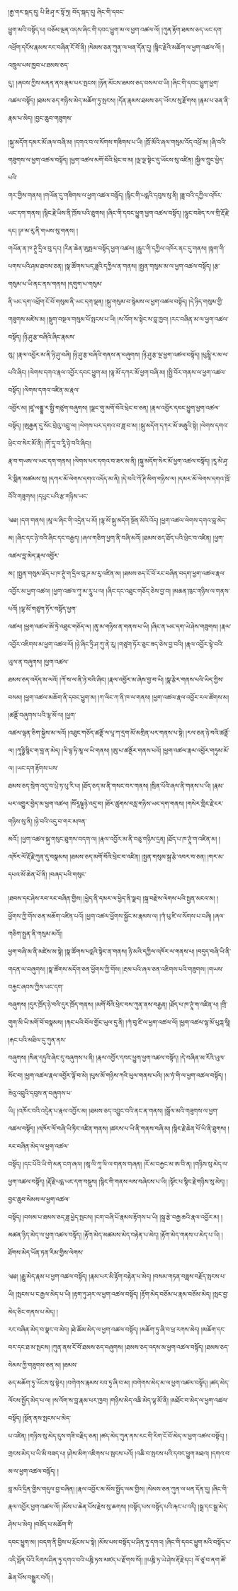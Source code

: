 ﻿  
།རྒྱ་གར་སྐད་དུ། པི་ཐི་ཤྭ་ར་སྟོ་ཏྲ། བོད་སྐད་དུ། ཞིང་གི་དབང་  
ཕྱུག་མའི་བསྟོད་པ། བཅོམ་ལྡན་འདས་ཞིང་གི་དབང་ཕྱུག་མ་ལ་ཕྱག་འཚལ་ལོ། །ཀུན་རྟོག་ཐམས་ཅད་ཡང་དག་འཕྲོག་དངོས་རྣམས་རང་བཞིན་ངོ་བོ་ནི། །སེམས་ཅན་ཀུན་ལ་ཕན་དོན་དུ། །སྙིང་རྗེའི་མཆོག་ལ་ཕྱག་འཚལ་ལོ། །འཁྲུལ་པས་ཁྱབ་པ་ཐམས་ཅད་  
དུ༑ །ཞབས་ཀྱིས་མནན་ནས་རྣམ་པར་སྤངས། །ཉོན་མོངས་ཐམས་ཅད་བསལ་བ་ཡི། །ཞིང་གི་དབང་ཕྱུག་ཕྱག་འཚལ་བསྟོད། །ཐམས་ཅད་གཉིས་མེད་མཆོག་ཏུ་སྤངས། །དོན་རྣམས་ཐམས་ཅད་ཡོངས་སུ་རྫོགས། །རྣམ་པ་ཅན་ནི་རྣམ་པ་མེད། །བྱང་ཆུབ་གཟུགས་  
  
།སྐུ་མདོག་དམར་མོ་ཞལ་བཞི་མ། །དགའ་བ་ལ་སོགས་གཟིགས་པ་ཡི། །ཁྲོ་མོའི་ཞལ་གསུམ་འོད་འཕྲོ་མ། །ཞི་བའི་གཟུགས་ལ་ཕྱག་འཚལ་བསྟོད། །ཕྱག་འཚལ་མགོ་བོའི་ཕྲེང་བ་མ། །ལྔ་ལྔ་སྟེང་དུ་ཡོངས་སུ་འཛིན། །སྐྱིལ་ཀྲུང་ཕྱེད་པའི་  
གར་གྱིས་གནས། །གཡོན་དུ་གཟིགས་ལ་ཕྱག་འཚལ་བསྟོད། །སྙིང་གི་པདྨའི་དབུས་སུ་ནི། །ཟླ་བའི་དཀྱིལ་འཁོར་ཡང་དག་གནས། །སྙིང་རྗེ་ཡིས་ནི་ཁྲོས་པའི་ཐུགས། །ཞིང་གི་དབང་ཕྱུག་ཕྱག་འཚལ་བསྟོད། །ལྷུང་བཟེད་རལ་གྲི་རྡོ་རྗེ་དང། །ཌ་མ་རུ་ནི་གཡས་སུ་གནས། །  
གཡོན་ན་ཁ་ཊཱཾ་དྲིལ་བུ་དང། །རིན་ཆེན་ཨུཏྤལ་བསྟོད་ཕྱག་འཚལ། །རླུང་གི་དཀྱིལ་འཁོར་ནང་དུ་གནས། །སྟག་གི་པགས་པའི་ཤམ་ཐབས་ཅན། །སྣ་ཚོགས་པད་ཟླའི་དཀྱིལ་ན་གནས། །སྤྱན་གསུམ་མ་ལ་ཕྱག་འཚལ་བསྟོད། །རྩ་གསུམ་པ་ཡི་ནང་ནས་གནས། །དགུག་པ་གསུམ་  
ནི་ཡང་དག་འཕྲོག་ངོ་བོ་གསུམ་ནི་ཡང་དག་ལྡན། །སྐུ་གསུམ་བ་སྙེམས་ལ་ཕྱག་འཚལ་བསྟོད། །དེ་ཉིད་གསུམ་གྱི་གཟུགས་མཛེས་མ། །སྡུག་བསྔལ་གསུམ་པོ་སྤངས་པ་ཡི། །ས་འོག་ས་སྟེང་ས་བླ་ཁྱབ། །རང་བཞིན་མ་ལ་ཕྱག་འཚལ་བསྟོད། །ཉི་ཤུ་རྩ་བཞིའི་ཞིང་རྣམས་  
སུ༑ །རྣལ་འབྱོར་མ་ནི་ཉི་ཤུ་བཞི། །ཉི་ཤུ་རྩ་བཞིའི་གནས་ན་བཞུགས། །ཉི་ཤུ་རྩ་ལྔ་ཕྱག་འཚལ་བསྟོད། །པུལླཱི་ར་མ་ལ་པའི་ཞིང། །ལེགས་དགའ་རྣལ་འབྱོར་དབང་ཕྱུག་མ། །ལྷ་མོ་དཀར་མོ་ཕྱག་བཞི་མ། །སྤྱི་བོར་གནས་ལ་ཕྱག་འཚལ་བསྟོད། །ལེགས་དགའ་འཛིན་མ་རྣལ་  
འབྱོར་མ། །ཛཱ་ལནྡྷ་ར་སྤྱི་གཙུག་བཞུགས། །ལྗང་གུ་མགོ་བོའི་ཕྲེང་བ་ཅན། །རྣལ་འབྱོར་དབང་ཕྱུག་ཕྱག་འཚལ་བསྟོད། །ཨུརྒྱན་དུ་སོང་བྲེའུ་འབྲུ་ལ། །ལེགས་པར་དགའ་བ་ཟླ་བ་མ། །སྐུ་མདོག་དཀར་མོ་ཨརྦུའི་སྟེ། །ལེགས་དགའ་ཕྲེང་བ་སེར་མོ་ནི། །གོ་དཱ་བ་རཱི་ཉེ་བའི་ཞིང།།  
རྣ་བ་གཡས་ལ་ཡང་དག་གནས། །ལེགས་པར་དགའ་བ་ཟར་མ་ནི། །སྐུ་མདོག་སེར་མོ་ཕྱག་འཚལ་བསྟོད། །རཱ་མེ་ཤྭ་རི་སྨིན་མཚམས་སུ། །དཀར་མོ་ལེགས་དགའ་འདོད་མ་ནི། །དེ་བའི་ཀོ་ཊི་མིག་གཉིས་ལ། །དམར་མོ་ལེགས་དགའ་ཁྲོ་བོའི་གཟུགས། །དཔུང་པའི་རྩ་གཉིས་ཡང་  
  
༄༅། །དག་གནས། །མཱ་ལ་ཞིང་གི་འདྲེན་པ་མོ། །ལྷ་མོ་སྐུ་མདོག་སྔོན་མོའི་འོད། །ཕྱག་འཚལ་ལེགས་དགའ་བླ་མེད་མ། །ཞིང་དང་ཉེ་བའི་ཞིང་དང་བརྒྱད། །ཞལ་གཅིག་ཕྱག་ནི་བཞི་མའོ། །ཐམས་ཅད་ཐོད་པའི་ཕྲེང་བ་འཛིན། །ཕྱག་འཚལ་བླ་མེད་རྣལ་འབྱོར་  
མ༑ །སྤྱན་གསུམ་ཐོད་པ་ཁ་ཊཱཾ་ག་དྲིལ་བུ་ཌ་མ་རུ་འཛིན་མ། །ཐམས་ཅད་ངོ་བོ་རང་བཞིན་བདག་ཕྱག་འཚལ་རྣལ་འབྱོར་མ་ཕྱག་འཚལ། །ཕྱག་འཚལ་ཀཱ་མ་རཱུ་པ་ལ། །ཞིང་དང་འཐུང་གཅོད་ཅེས་བྱ་བ། །མཆན་ཁུང་གཉིས་ལ་གནས་པའོ། །ལྷ་མོ་གཙུག་ཏོར་བསྟོད་ཕྱག་  
འཚལ། །ཕྱག་འཚལ་ཨོ་ཏྲེ་འཐུང་གཅོད་ལ། །ནུ་མ་གཉིས་ན་གནས་པ་ཡི། །ཞིང་ན་ཡང་དག་ཡེ་ཤེས་གཟུགས། །རྣལ་འབྱོར་འཇིགས་མ་ཕྱག་འཚལ་ལོ། །ཉེ་ཞིང་ཏྲི་ཤ་ཀུ་ནེ་རུ། །གཙུག་ཏོར་ཅུང་ཟད་ཅེས་བྱ་བའི། །རྣལ་འབྱོར་ལྟེ་བའི་ཡུལ་ན་བཞུགས། །ཕྱག་འཚལ་  
ཐམས་ཅད་འདོད་མ་ལའོ། །ཀོ་ས་ལ་ནི་ཉེ་བའི་ཞིང། །རྣལ་འབྱོར་མ་ཞེས་བྱ་བ་ཡི། །སྣ་རྩེར་གནས་པའི་ཡིད་ཀྱིས་བསམ། །ཕྱག་འཚལ་མཆོག་ནི་དབང་ཕྱུག་མ། །ཀ་ལིང་ཀ་ནི་ཁ་ལ་གནས། །ཕྱག་འཚལ་རྣལ་འབྱོར་རལ་ཚོགས་མ། །ཚནྡོ་བཞུགས་པའི་ལྷ་མོ་ལ། །ཕྱག་  
འཚལ་ལྷན་ཅིག་སྐྱེས་མ་ལའོ། །འཐུང་གཅོད་ཚནྡོ་ལ་པཱ་ཀ་དྲག་མོ་མགྲིན་པར་གནས་པ་སྟེ། །རལ་ཅན་ཉེ་བའི་ཚནྡོ་ལ། །ཀཱཉྩི་སྙིང་ག་བླ་ན་མེད། །ལི་དྷ་ཧི་མཱ་ལ་ཡི་གནས། །ཨུ་པ་ཚནྡོར་གནས་པའོ། །ཕྱག་འཚལ་རྣལ་འབྱོར་གཏུམ་མོ་ལ། །ཡང་དག་རྟོགས་པས་  
ཐམས་ཅད་སྲེག་འདུ་བ་པྲེ་ཏ་པུ་རི་པ། །ཐོད་ཅད་མ་ནི་གསང་བར་གནས། །སྲིན་པོའི་ཞལ་ནི་གནས་པ་ཡི། །རྣམ་པར་འགྱུར་བྱེད་མ་ཕྱག་འཚལ། །སཽརཱཥྚཱ་ཉེ་འདུ་བ། །ཐོར་ཚུགས་བརླ་གཉིས་ཡང་དག་གནས། །གསེར་གླིང་རྗེ་ངར་གཉིས་སུ་ནི། །ཉེ་བའི་འདུ་བ་གར་མཁན་  
མའོ༑ །ཕྱག་འཚལ་སྐུ་གསུང་ཐུགས་བདག་ལ། །རྣལ་འབྱོར་མ་ནི་བཅུ་གཉིས་དྲན། །ཐོད་པ་ཁ་ཊཱཾ་ག་འཛིན་མ། །འཁོར་ལོ་རྡོ་རྗེ་ཀུན་དུ་བསྣམས། །ཐམས་ཅད་མགོ་བོའི་ཕྲེང་བ་འཛིན། །སྤྱན་གསུམ་སྐྲ་རྩེ་འབར་བ་ཅན། །གར་མ་དཔའ་མོ་ཆེན་པོ་ནི། །བཞད་པའི་གསུང་  
  
།ཐབས་དང་ཤེས་རབ་རང་བཞིན་གྱིས། །ཕྱེད་ནི་དམར་ལ་ཕྱེད་ནི་ལྗང། །སྐྲ་བརྫེས་ལེགས་པའི་སྤྱན་མངའ་མ། །ཕྱོགས་ཀྱི་གོས་ཅན་མཆོག་འཛིན་པའོ། །ཕྱག་འཚལ་ཕྱོགས་སྐྱོང་མ་རྣམས་ལ། །ཀཾ་པུ་ཛི་ལ་སོགས་པ་བཞི། །ཞལ་གཅིག་སྤྱན་ནི་གསུམ་མའོ།།  
ཕྱག་བཞི་མ་ནི་མཛེས་མ་སྟེ། །སྣ་ཚོགས་པདྨའི་སྟེང་ན་གནས། ཉི་མའི་དཀྱིལ་འཁོར་ལ་གནས་པ། །བདུད་བཞི་ཡི་ནི་གདན་ལ་བཞུགས། །སྣ་ཚོགས་མདོག་ཅན་ཕྱོགས་ཀྱི་གོས། །རྔམ་པའི་ཞལ་ཅན་འཇིགས་པའི་གཟུགས། །གཡས་བརྐྱང་ཞབས་ཀྱིས་ཡང་དག་  
བཞུགས། །དུར་ཁྲོད་ཉེ་བའི་དུར་ཁྲོད་གནས། །མགོ་བོའི་ཕྲེང་བས་ཀུན་ནས་བརྒྱན། །ཐོད་པ་ཁ་ཊཱཾ་ག་འཛིན་པ། །གྲི་གུག་མི་ཡི་མགོ་བོ་བསྣམས། །རྐང་པའི་བོལ་གྱོང་ཡུལ་དུ་ནི། །ཀཾ་བུ་ཛི་ལ་ཕྱག་འཚལ་ལོ། །ཕྱག་འཚལ་ལྷ་མོ་པུཀྐ་སཱི། །རྐང་པའི་མཐིལ་དུ་ཀུན་ནས་  
བཞུགས། །སིན་དཧུའི་ཞེང་དུ་བཞུགས་པ་ནི། །རྣལ་འབྱོར་དབང་ཕྱུག་ཕྱག་འཚལ་བསྟོད། །དེ་བཞིན་མ་རོའི་ཡུལ་སོང་བ། །ཕྱག་འཚལ་རྣལ་འབྱོར་ལྟོ་བ་མེ། །པུས་མོ་གཉིས་ཀའི་ཡུལ་གནས་པའི། །མ་ཏཾ་གི་ལ་ཕྱག་འཚལ་བསྟོད། །ཟེའུ་འབྲུའི་དབུས་ན་བཞུགས་པ་  
ཡི༑ །འཁོར་བའི་འདྲེན་པ་རྣལ་འབྱོར་མ། །ཐམས་ཅད་འབྱུང་བའི་ནང་ན་གནས། །སྒྲོལ་མའི་གཟུགས་ལ་ཕྱག་འཚལ་བསྟོད། །འཁོར་ལོ་བཞི་ཡི་ཏིང་འཛིན་གནས། །ཚངས་པ་ཡི་ནི་གནས་བཞི་མ། །སྙིང་རྗེ་ཆེན་པོ་ཡི་ནི་ཐུགས། །རང་བཞིན་མེད་ལ་ཕྱག་འཚལ་  
བསྟོད། །དང་པོའི་ཡི་གེ་མན་ངག་ཞལ། །ཨཱ་ལི་ཀཱ་ལི་ལ་གནས་གཞན། །རོ་མ་བརྐྱང་མ་ཨ་བི་ན། །གཉིས་སུ་མེད་ལ་ཕྱག་འཚལ་བསྟོད། །རྡོ་རྗེ་པདྨ་ཡང་དག་བསྡུས། །སྙིང་གི་གནས་ལས་བཞེངས་པ་ཡི། །སྟོང་པ་སྙིང་རྗེ་གཉིས་སུ་མེད། །བྱང་ཆུབ་སེམས་ལ་ཕྱག་འཚལ་  
བསྟོད། །བསམ་པ་ཐམས་ཅད་ཟླ་ཕྱེད་སྤངས། །ངག་བཞི་པོ་རྣམས་རྟོགས་པ་ཡི། །སྐྲ་རྩེ་བརྒྱ་ཆའི་རྣལ་འབྱོར་མ། །མཚན་ཉིད་མེད་ལ་ཕྱག་འཚལ་བསྟོད། །རྟོག་མེད་མཚམས་མེད་བརྟེན་པ་མེད། །རྟོག་མེད་གནས་པ་མེད་པ་ཡི། །ཐོགས་མེད་ཡོན་ཏན་རིམ་གྱིས་ལེགས་  
  
༄༅། །རྒྱུ་མེད་རྣམ་པ་ཕྱག་འཚལ་བསྟོད། །རྣམ་པར་མི་རྟོག་བརྟེན་པ་མེད། །བསམ་གཏན་བཟླས་བརྗོད་སྤངས་པ་ཡི། །སྤངས་པ་ང་རྒྱལ་མེད་པ་ཡི། །རྟག་ཏུ་ཤར་ལ་ཕྱག་འཚལ་བསྟོད། །རྟོག་མེད་བཅོམ་པ་རྣམ་བཅོམ་མེད། །སྤང་བྱ་མེད་ཅིང་གནས་པ་མེད། །  
རང་བཞིན་མེད་བ་སྣང་བ་མེད། །ཐེ་ཚོམ་མེད་ལ་ཕྱག་འཚལ་བསྟོད། །མཆོག་ཏུ་ཞི་བ་ཕྲ་རགས་མེད། །མཆོག་དང་བར་དང་ཐ་མ་སྤངས། །ཀུན་ནས་ངོ་བོ་ཐམས་ཅད་བཞུགས། །ཐམས་ཅད་འདས་མ་ཕྱག་འཚལ་བསྟོད། །ཐམས་ཅད་སེམས་ཀྱི་གཟུགས་ཅན་མ། །ཐམས་  
ཅད་མཆོག་ཏུ་ཡོངས་སུ་སྟེར། །བགེགས་རྣམས་རབ་ཏུ་ཞི་བ་མ། །བགེགས་མེད་མ་ལ་ཕྱག་འཚལ་བསྟོད། །ཚད་མེད་ལོངས་སྤྱོད་མེད་པ་ལ། །ས་འོག་ས་བླ་རྣམ་པར་ཁྱབ། །གཉིས་མེད་འཆི་མེད་ལྷ་མོ་ནི། །མཐོང་བ་མེད་ལ་ཕྱག་འཚལ་བསྟོད། །སྔོན་ནས་སྤངས་པ་མེད་  
པ་འཛིན། །གཉིས་སུ་མེད་དུས་གཟི་བརྗིད་ཅན། །ཚད་མེད་ཀུན་ནས་རང་གི་རིག་ངོ་བོ་མེད་ལ་ཕྱག་འཚལ་བསྟོད། །གྲངས་མེད་པ་ཡི་མི་བཟད་པ། །ཤེས་མིག་འཇིགས་པ་སྤངས་པའོ། །འཆི་བ་སྤངས་པའི་དབང་ཕྱུག་མཐའ། །དགའ་བ་མ་ལ་ཕྱག་འཚལ་བསྟོད། །  
བླ་མའི་དྲིན་གྱིས་གདུལ་བྱ་བཞིན། །རྣལ་འབྱོར་མ་མོས་སྤྱོད་ལམ་གྱིས། །སེམས་ཅན་ཀུན་ལ་ཕན་དོན་དུ། །ཞིང་གི་རྣལ་འབྱོར་ཕྱག་འཚལ་ལོ། །མོས་པ་ཆེན་པོས་རྗེས་སུ་ཆགས། །བསྟོད་པས་བསྟོད་པའི་རྐང་པ་འདི། །སྒྲ་དང་སྒྲ་མེད་ཤེས་པ་མེད། །བཟོད་པ་མཆོག་གི་  
དབང་ཕྱུག་མ། །བདག་ནི་བྱིས་པ་རྨོངས་པ་སྟེ། །མོས་པས་བསྟོད་པ་ཤིན་ཏུ་དགའ། །ཞིང་གི་དབང་ཕྱུག་མའི་བསྟོད་པ་འདི་བློན་པོའི་རིགས་ཤིན་ཏུ་དགའ་བའི་པཎྜི་ཏས་མཛད་པ་རྫོགས་སོ།། །།པཎྜི་ཏ་ཡེ་ཤེས་རྡོ་རྗེ་དང། ལོ་ཙཱ་བ་ནག་ཚོ་ཆེན་པོས་བསྒྱུར་བའོ། །  
  
  
